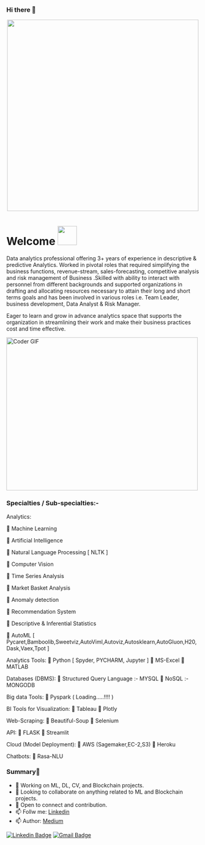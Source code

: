 ### Hi there 👋
<p  align="center"><img height="500" src = "https://media.giphy.com/media/m9vR4n6NNzWJGn9mO7/giphy.gif"></p>

# Welcome <img src="https://media.giphy.com/media/mGcNjsfWAjY5AEZNw6/giphy.gif" width="50">
Data analytics professional offering 3+ years of experience in descriptive & predictive Analytics. Worked in pivotal roles that required simplifying the business functions, revenue-stream, sales-forecasting, competitive analysis and risk management of Business .Skilled with ability to interact with personnel from different backgrounds and supported organizations in drafting and allocating resources necessary to attain their long and short terms goals and has been involved in various roles i.e. Team Leader, business development, Data Analyst & Risk Manager.

Eager to learn and grow in advance analytics space that supports the organization in streamlining their work and make their business practices cost and time effective.

<img src="https://media.giphy.com/media/SWoSkN6DxTszqIKEqv/giphy.gif" alt="Coder GIF" width="500" height="400">

### Specialties / Sub-specialties:-

Analytics:

 Machine Learning

 Artificial Intelligence

 Natural Language Processing [ NLTK ]

 Computer Vision

 Time Series Analysis

 Market Basket Analysis

 Anomaly detection

 Recommendation System

 Descriptive & Inferential Statistics

 AutoML [ Pycaret,Bamboolib,Sweetviz,AutoViml,Autoviz,Autosklearn,AutoGluon,H20,Dask,Vaex,Tpot ]

Analytics Tools:
 Python [ Spyder, PYCHARM, Jupyter ]
 MS-Excel
 MATLAB

Databases (DBMS):
 Structured Query Language :- MYSQL
 NoSQL :- MONGODB

Big data Tools:
 Pyspark ( Loading.....!!!! )

BI Tools for Visualization:
 Tableau
 Plotly

Web-Scraping:
 Beautiful-Soup
 Selenium

API:
 FLASK
 Streamlit

Cloud (Model Deployment):
 AWS (Sagemaker,EC-2,S3)
 Heroku

Chatbots:
 Rasa-NLU

### Summary👋
- 🔭 Working on ML, DL, CV, and Blockchain projects.
- 👯 Looking to collaborate on anything related to ML and Blockchain projects.
- 💬 Open to connect and contribution.
- 📫 Follw me: [Linkedin](https://www.linkedin.com/in/piyushpathak03/)
- 📫 Author: [Medium](https://medium.com/@piyushpathak03)

[![Linkedin Badge](https://img.shields.io/badge/-piyushpathak-blue?style=flat-square&logo=Linkedin&logoColor=white&link=https://www.linkedin.com/in/piyushpathak03/)](https://www.linkedin.com/in/piyushpathak03/)
[![Gmail Badge](https://img.shields.io/badge/-anirudhrapathak@gmail.com-c14438?style=flat-square&logo=Gmail&logoColor=white&link=mailto:anirudhrapathak@gmail.com)](mailto:anirudhrapathak@gmail.com)

